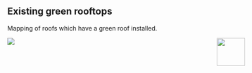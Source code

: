 ## Existing green rooftops

Mapping of roofs which have a green roof installed.

<div style="width:540px; text-aling:center;"><img style="width:64px; float:right;" src="data/gtif/images/logos/dlr.png"></img></div>

<img src="data/gtif/images/legends/gr_existing.png"></img>
